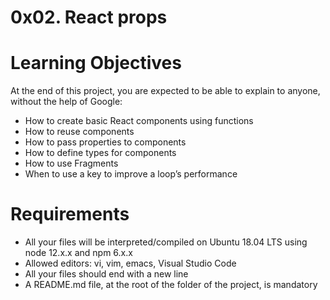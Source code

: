 # 0x02. React props

# Learning Objectives
At the end of this project, you are expected to be able to explain to anyone, without the help of Google:

 - How to create basic React components using functions
 - How to reuse components
 - How to pass properties to components
 - How to define types for components
 - How to use Fragments
 - When to use a key to improve a loop’s performance
# Requirements
 * All your files will be interpreted/compiled on Ubuntu 18.04 LTS using node 12.x.x and npm 6.x.x
 * Allowed editors: vi, vim, emacs, Visual Studio Code
 * All your files should end with a new line
 * A README.md file, at the root of the folder of the project, is mandatory
